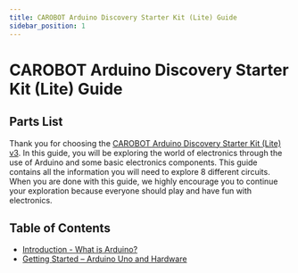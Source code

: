 ```yaml
---
title: CAROBOT Arduino Discovery Starter Kit (Lite) Guide
sidebar_position: 1
---
```


# CAROBOT Arduino Discovery Starter Kit (Lite) Guide

## Parts List

Thank you for choosing the [CAROBOT Arduino Discovery Starter Kit (Lite) v3](https://www.canadarobotix.com/products/2062). In this guide, you will be exploring the world of electronics through the use of Arduino and some basic electronics components. This guide contains all the information you will need to explore 8 different circuits. When you are done with this guide, we highly encourage you to continue your exploration because everyone should play and have fun with electronics.

## Table of Contents

- [Introduction - What is Arduino?](introduction)
- [Getting Started – Arduino Uno and Hardware](arduino-hardware)
